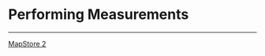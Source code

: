 # Performing Measurements
*************************

[MapStore 2](https://mapstore2.geo-solutions.it/mapstore/#/) 